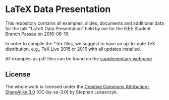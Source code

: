 # LaTeX Data Presentation

This repository contains all examples, slides, documents and additional data for
the talk “LaTeX Data Presentation” held by me for the IEEE Student Branch Passau
on 2016-06-16.

In order to compile the *.tex files, we suggest to have an up-to-date TeX
distribution, e.g., TeX Live 2015 or 2016 with all updates installed.

All examples as pdf files can be found on the
[supplementary webpage](https://research.lukasczyk.me/latex-data-presentation)

## License

The whole work is licensed under the [Creative Commons Attribution-ShareAlike
3.0](http://creativecommons.org/licenses/by-sa/3.0/legalcode) (CC-by-sa-3.0) by
Stephan Lukasczyk.

